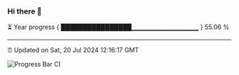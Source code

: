 ### Hi there 👋

⏳ Year progress { ████████████████▁▁▁▁▁▁▁▁▁▁▁▁▁▁ } 55.06 %

---

⏰ Updated on Sat, 20 Jul 2024 12:16:17 GMT

![Progress Bar CI](https://github.com/code-lakshay/GitHub-Actions-Demo/workflows/Progress%20Bar%20CI/badge.svg)
